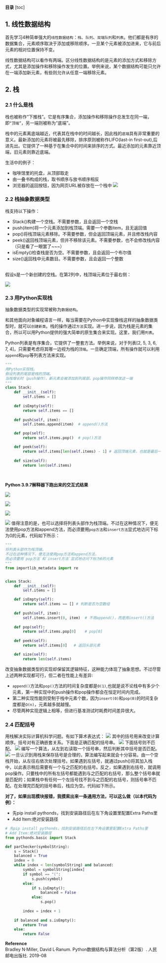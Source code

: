 **目录**
[toc]

## 1. 线性数据结构
首先学习4种简单强大的`线性数据结构`：`栈`、`队列`、`双端队列`和`列表`。他们都是有序的数据集合，元素顺序取决于添加或移除顺序。一旦某个元素被添加进来，它与前后元素的相对位置保持不变。

线性数据结构可以看作有两端。区分线性数据结构的是元素的添加方式和移除方式，尤其是添加操作和移除操作发生的位置。举例来说，某个数据结构可能只允许在一端添加新元素，有些则允许从任意一端移除元素。

## 2. 栈
### 2.1 什么是栈
栈也被称作“下推栈”。它是有序集合，添加操作和移除操作总发生在同一端，即`“顶端”`，另一端则被称为“底端”。

栈中的元素离底端越近，代表其在栈中的时间越长，因此栈的`底端`具有非常重要的意义。最新添加的元素将被最先移除，排序原则被称作LIFO(last-in first-out),后进先出。它提供了一种基于在集合中的时间来排序的方式。最近添加的元素靠近顶端，旧元素则靠近底端。

生活中的例子：
- 咖啡馆里的托盘，从顶部取走
- 由一叠书构成的栈，取书顺序与放书顺序相反
- 浏览器的返回按钮，因为网页URL被存放在一个栈中
![](https://files.mdnice.com/user/19687/e92288e2-cf5d-42eb-bdf7-cc0adc8bec02.png)
### 2.2 栈抽象数据类型
栈支持以下操作：
- Stack()构建一个空栈。不需要参数，且会返回一个空栈
- push(item)将一个元素添加到栈顶端。需要一个参数item，且无返回值
- pop()将栈顶端元素移除。不需要参数，但会返回顶端元素，并且修改栈内容
- peek()返回栈顶端元素，但并不移除该元素。不需要参数，也不会修改栈内容（只是看了一眼罢了~~~）
- isEmpty()检查栈是否为空。不需要参数，且会返回一个布尔值
- size()返回栈中元素数目。不需要参数，且会返回一个整数

<br>
假设s是一个新创建的空栈。在第2列中，栈顶端元素位于最右侧：

![](https://files.mdnice.com/user/19687/71dd87d5-7103-4c1a-accf-874abc8d1a23.png)

### 2.3 用Python实现栈
抽象数据类型的实现常被称为`数据结构`。

和其他面向对象编程语言一样，每当需要在Python中实现像栈这样的抽象数据类型时，就可以`创建新类`。栈的操作通过`方法`实现。进一步说，因为栈是元素的集合，所以可以用Python提供的强大简单的原生集合来实现。这里，我们用`列表`。

Python列表是有序集合，它提供了一整套方法。举例来说，对于列表[2, 5, 3, 6, 7, 4]，只需要考虑将其哪一边视为栈的`顶端`。一旦确定顶端，所有操作就可以利用`append`和`pop`等列表方法来实现。
```Python
"""
用Python实现栈。
假设列表的尾部是栈的顶端。
当栈增长时（push操作），新元素会被添加到列尾部。pop操作同样修改这一端
"""
class Stack:
    def __init__(self):
        self.items = []
    
    def isEmpty(self):
        return self.items == []
    
    def push(self, item):
        self.items.append(item)  # append()方法

    def pop(self):
        return self.items.pop()  # pop()方法

    def peek(self):
        return self.items[len(self.items) - 1] # 返回顶端元素，也就是最后一个元素
    
    def size(self):
        return len(self.items)
```
<br>

**Python 3.9.7解释器下跑出来的交互式结果**

![](https://files.mdnice.com/user/19687/256c4a3b-a76f-463a-8e40-5bf0961c5515.png)

![](https://files.mdnice.com/user/19687/fdfd2990-eb04-431c-9878-fac3584ca65e.png)

![](https://files.mdnice.com/user/19687/fcb587fb-39d4-4ad6-b75f-d1040770f497.png)

![](https://files.mdnice.com/user/19687/fd1b55be-e030-43c4-9d2c-d353fb2b458f.png)
值得注意的是，也可以选择将列表头部作为栈顶端。不过在这种情况下，便无法使用pop方法和append方法，而必须要用`pop方法`和`insert方法`显式地访问下标为0的元素，代码如下所示：
```Python
"""
将列表头部作为栈顶端。
不过在这种情况下，便无法使用pop方法和append方法，
而必须要用`pop方法`和`insert方法`显式地访问下标为0的元素
"""
from importlib_metadata import re


class Stack:
    def __init__(self):
        self.items = []

    def isEmpty(self):
        return self.items == [] # 判断是否为空数组
    
    def push(self, item):
        self.items.insert(0, item)  # 不用append()，而是用insert()方法
    
    def pop(self):
        return self.items.pop[0]    # pop[0]
    
    def peek(self):
        return self.items[0]   # 返回头部元素

    def size(self):
        return len(self.items)
```
改变抽象数据类型的实现却保留其逻辑特征，这种能力体现了抽象思想。不过尽管上述两种实现都可行，但二者在性能上有差异:
- `append()`方法和`pop()`方法的时间复杂度都是`O(1)`,也就是说不论栈中有多少个元素，第一种实现中的push操作和pop操作都会在恒定时间内完成。
- 第二种实现性能则受制于栈中元素个数，因为`insert(0)`和`pop(0)`的时间复杂度都是`O(n)`，元素越多就越慢。
- 尽管两种实现逻辑上相等，但进行基准测试时耗费时间差异很大。

### 2.4 匹配括号
用栈解决实际计算机科学问题。有如下算术表达式：
![](https://files.mdnice.com/user/19687/2f52729a-e4bb-4a82-be0b-12d48d12cfc2.png)
其中的括号用来改变计算顺序。括号对有正确嵌套关系。下面是正确匹配的括号串。
![](https://files.mdnice.com/user/19687/f76024c9-c11f-4a36-8a8d-de451e84aba7.png)
下面括号则不匹配。
![](https://files.mdnice.com/user/19687/0189d462-22b1-45ae-b329-cadc28d9b11d.png)
编写一个算法，从左到右读取一个括号串，然后判断其中括号是否匹配。
![](https://files.mdnice.com/user/19687/4a1a532f-6b2d-4267-bb98-7801dd47afb0.png)
一旦认识到用栈来保存括号是合理的，算法编写起来就会十分容易。由一个空栈开始，从左往右依次处理括号。如果遇到左括号，就通过push()将其加入栈中，以此表示稍后需要有一个与之匹配的右括号。反之，如果遇到右括号，就调用pop操作。只要栈中的所有左括号都能遇到与之匹配的右括号，那么整个括号串就是匹配的；如果栈中有任何一个左括号找不到与之匹配的右括号，则括号串不匹配。在处理完匹配的括号串后，栈应为空。代码如下所示。

**对了，如果出现模块报错，我摸索出来一条通用方法，可以这么做（以本代码为例）：**
- 先pip install pythonds，找到安装路径后在左下角设置里配置Extra Paths里
- Add Item:绝对安装路径

```Python
# 先pip install pythonds，找到安装路径后在左下角设置里配置Extra Paths里
# Add Item:绝对安装路径
from pythonds.basic import Stack

def parChecker(symbolString):
    s = Stack()
    balanced = True
    index = 0
    while index < len(symbolString) and balanced:
        symbol = symbolString[index]
        if symbol == "(":
            s.push(symbol)
        else:
            if s.isEmpty():
                balanced = False
            else:
                s.pop()
        
        index = index + 1
    
    if balanced and s.isEmpty():
        return True
    else:
        return False
```



**Reference**<br>
Bradley N·Miller, David L·Ranum. Python数据结构与算法分析（第2版）. 人民邮电出版社. 2019-08